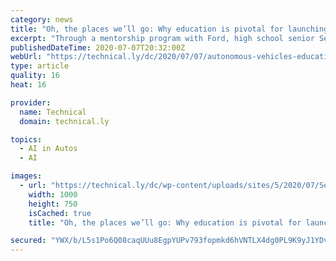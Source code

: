 ```yaml
---
category: news
title: "Oh, the places we’ll go: Why education is pivotal for launching a self-driving service"
excerpt: "Through a mentorship program with Ford, high school senior Seth Sabar got to learn more about self-driving vehicles. Here, he shares his experience."
publishedDateTime: 2020-07-07T20:32:00Z
webUrl: "https://technical.ly/dc/2020/07/07/autonomous-vehicles-education-pivotal-launching-self-driving-service/"
type: article
quality: 16
heat: 16

provider:
  name: Technical
  domain: technical.ly

topics:
  - AI in Autos
  - AI

images:
  - url: "https://technical.ly/dc/wp-content/uploads/sites/5/2020/07/Seth-Sabar.jpeg"
    width: 1000
    height: 750
    isCached: true
    title: "Oh, the places we’ll go: Why education is pivotal for launching a self-driving service"

secured: "YWX/b/L5s1Po6Q08caqUUu8EgpYUPv793fopmkd6hVNTLX4dg0PL9K9yJ1YDv4tRmlL+awBAQwHuJG2vrzXyYF2tRCpGvRhxm/MyFppZGwaaeXTFhRR+yEM78X6D/Khfgpl49081arMXtENnCRhw+CStNCrgTM/Nxqa2uylVlW3NGgF3nIZvJw9OBinbxzx7acL6hZxpE+dCG5HaDYv9vibem6PV64MQaFZRlzxIeA2jG4sJcIgfsAo34Inh1b1o1PKPVc41TnEUDDmdVWkhXnSEIFjnYhobrOaZ90RIBwMuH9Z4yxPQ9iPNOzLmr8yOkVqEcFMVqfHCkK5GSEujOg==;+vFdJ3tAYOPPludJrN1lMA=="
---
```


